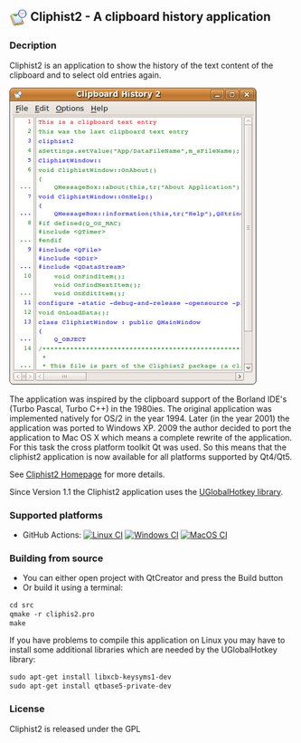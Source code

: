 ## <img align="center" width="32" height="32" src="src/cliphist2_64x64.png"> Cliphist2 - A clipboard history application 

### Decription
Cliphist2 is an application to show the history of the text content of the clipboard and to select old entries again.

<img src="docu/cliphist2_linux.png" alt="Cliphist2 screenshot" >

The application was inspired by the clipboard support of the 
Borland IDE's (Turbo Pascal, Turbo C++) in the 1980ies.
The original application was implemented natively for OS/2 in the year 1994.
Later (in the year 2001) the application was ported to Windows XP.
2009 the author decided to port the application to Mac OS X which 
means a complete rewrite of the application. For this task the 
cross platform toolkit Qt was used. So this means that the 
cliphist2 application is now available for all platforms 
supported by Qt4/Qt5.

See [Cliphist2 Homepage](http://www.mneuroth.de/projects/Cliphist2.html) for more details.

Since Version 1.1 the Cliphist2 application uses the [UGlobalHotkey library](https://github.com/falceeffect/UGlobalHotkey).

### Supported platforms 
* GitHub Actions: [![Linux CI](https://github.com/mneuroth/Cliphist2/workflows/Linux%20CI/badge.svg)](https://github.com/mneuroth/Cliphist2/actions) [![Windows CI](https://github.com/mneuroth/Cliphist2/workflows/Windows%20CI/badge.svg)](https://github.com/mneuroth/Cliphist2/actions) [![MacOS CI](https://github.com/mneuroth/Cliphist2/workflows/MacOS%20CI/badge.svg)](https://github.com/mneuroth/Cliphist2/actions)

### Building from source  
* You can either open project with QtCreator and press the Build button
* Or build it using a terminal:
``` 
cd src
qmake -r cliphis2.pro
make
```

If you have problems to compile this application on Linux you may have to
install some additional libraries which are needed by the UGlobalHotkey library:
``` 
sudo apt-get install libxcb-keysyms1-dev
sudo apt-get install qtbase5-private-dev
```

### License  
Cliphist2 is released under the GPL
